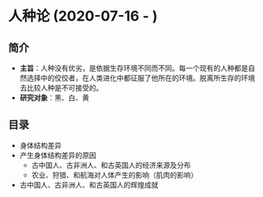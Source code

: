 # 人种论 (2020-07-16 - )
## 简介
+ **主旨**：人种没有优劣，是依据生存环境不同而不同。每一个现有的人种都是自然选择中的佼佼者，在人类进化中都征服了他所在的环境。脱离所生存的环境去比较人种是不可接受的。
+ **研究对象**：黑、白、黄
## 目录
+ 身体结构差异
+ 产生身体结构差异的原因
  + 古中国人、古非洲人、和古英国人的经济来源及分布
  + 农业、狩猎、和航海对人体产生的影响（肌肉的影响）
+ 古中国人、古非洲人、和古英国人的辉煌成就
